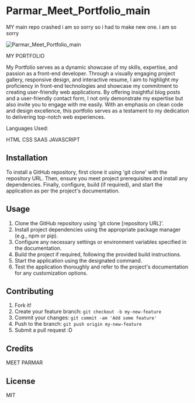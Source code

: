 # Parmar_Meet_Portfolio_main
MY main repo crashed i am  so sorry so i had to make new one.  i am  so sorry

![Parmar_Meet_Portfolio_main](./images/name)


MY PORTFOLIO

My  Portfolio serves as a dynamic showcase of my skills, expertise, and passion as a front-end developer. Through a visually engaging project gallery, responsive design, and interactive resume, I aim to highlight my proficiency in front-end technologies and showcase my commitment to creating user-friendly web applications. By offering insightful blog posts and a user-friendly contact form, I not only demonstrate my expertise but also invite you to engage with me easily. With an emphasis on clean code and design excellence, this portfolio serves as a testament to my dedication to delivering top-notch web experiences.

Languages Used:

HTML
CSS
SAAS
JAVASCRIPT



## Installation
To install a GitHub repository, first clone it using 'git clone' with the repository URL. Then, ensure you meet project prerequisites and install any dependencies. Finally, configure, build (if required), and start the application as per the project's documentation.

## Usage

1. Clone the GitHub repository using 'git clone [repository URL]'.
2. Install project dependencies using the appropriate package manager (e.g., npm or pip).
3. Configure any necessary settings or environment variables specified in the documentation.
4. Build the project if required, following the provided build instructions.
5. Start the application using the designated command.
6. Test the application thoroughly and refer to the project's documentation for any customization 
   options.


## Contributing
1. Fork it!
2. Create your feature branch: `git checkout -b my-new-feature`
3. Commit your changes: `git commit -am 'Add some feature'`
4. Push to the branch: `git push origin my-new-feature`
5. Submit a pull request :D




## Credits
MEET PARMAR

## License
MIT
